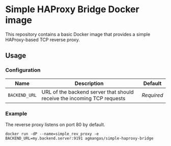# Simple HAProxy Bridge Docker image

This repository contains a basic Docker image that provides a simple HAProxy-based TCP reverse proxy.

## Usage

### Configuration

Name | Description | Default
--- | --- | ---
`BACKEND_URL` | URL of the backend server that should receive the incoming TCP requests | *Required*

### Example

The reverse proxy listens on port 80 by default.

```
docker run -dP --name=simple_rev_proxy -e BACKEND_URL=my.backend.server:9191 agmangas/simple-haproxy-bridge
```
